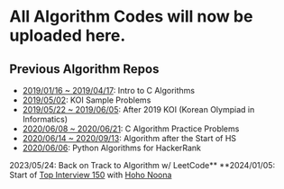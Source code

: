 # All Algorithm Codes will now be uploaded here.

## Previous Algorithm Repos
- [2019/01/16 ~ 2019/04/17](https://github.com/fabiankmroh/jamcode): Intro to C Algorithms
- [2019/05/02](https://github.com/fabiankmroh/koiprep): KOI Sample Problems
- [2019/05/22 ~ 2019/06/05](https://github.com/fabiankmroh/jamcode2): After 2019 KOI (Korean Olympiad in Informatics)
- [2020/06/08 ~ 2020/06/21](https://github.com/fabiankmroh/calgo): C Algorithm Practice Problems
- [2020/06/14 ~ 2020/09/13](https://github.com/fabiankmroh/jamcodehs): Algorithm after the Start of HS
- [2020/06/06](https://github.com/fabiankmroh/pyalgo/): Python Algorithms for HackerRank

2023/05/24: Back on Track to Algorithm w/ LeetCode**
**2024/01/05: Start of [Top Interview 150](https://leetcode.com/studyplan/top-interview-150/) with [Hoho Noona](https://github.com/dbswjd24)
